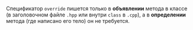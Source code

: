 Спецификатор `override` пишется только в **объявлении** метода в классе (в заголовочном файле `.hpp` или внутри `class` в `.cpp`), а в **определении** метода (где написано его тело) он не требуется.